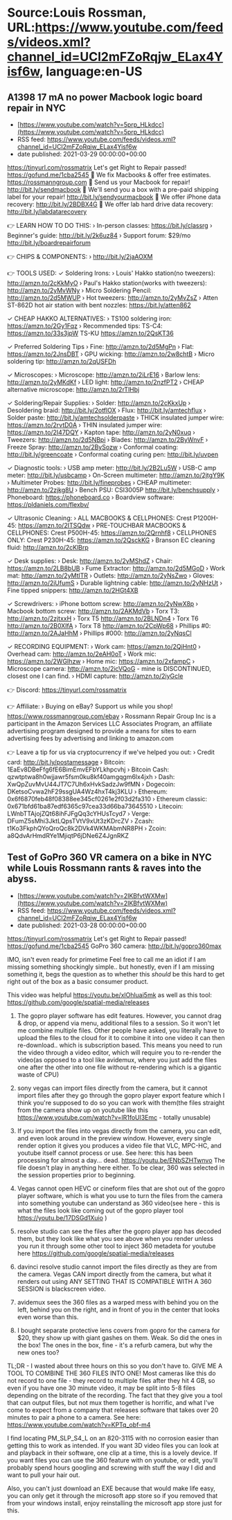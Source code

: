 # Source:Louis Rossman, URL:https://www.youtube.com/feeds/videos.xml?channel_id=UCl2mFZoRqjw_ELax4Yisf6w, language:en-US

## A1398 17 mA no power Macbook logic board repair in NYC
 - [https://www.youtube.com/watch?v=5prp_HLkdcc](https://www.youtube.com/watch?v=5prp_HLkdcc)
 - RSS feed: https://www.youtube.com/feeds/videos.xml?channel_id=UCl2mFZoRqjw_ELax4Yisf6w
 - date published: 2021-03-29 00:00:00+00:00

https://tinyurl.com/rossmatrix
Let's get Right to Repair passed! https://gofund.me/1cba2545
🔵 We fix Macbooks & offer free estimates. https://rossmanngroup.com
🔵 Send us your Macbook for repair! http://bit.ly/sendmacbook
🔵 We'll send you a box with a pre-paid shipping label for your repair! http://bit.ly/sendyourmacbook
🔵 We offer iPhone data recovery: http://bit.ly/2BDBX4G
🔵 We offer lab hard drive data recovery: http://bit.ly/labdatarecovery

👉 LEARN HOW TO DO THIS:
› In-person classes: https://bit.ly/classrg
› Beginner's guide: http://bit.ly/2k6uz84
› Support forum: $29/mo http://bit.ly/boardrepairforum

👉 CHIPS & COMPONENTS:
› http://bit.ly/2jaAOXM

👉 TOOLS USED:
✓ Soldering Irons:
› Louis' Hakko station(no tweezers): http://amzn.to/2cKkMyO 
› Paul's Hakko station(works with tweezers): http://amzn.to/2yMvWNy
› Micro Soldering Pencil: http://amzn.to/2d5MWUP
› Hot tweezers: http://amzn.to/2yMvZsZ
› Atten ST-862D hot air station with bent nozzles: https://bit.ly/atten862

✓ CHEAP HAKKO ALTERNATIVES:
› TS100 soldering iron: https://amzn.to/2Gy1Fqz
› Recommended tips: TS-C4: https://amzn.to/33s3jpW TS-KU https://amzn.to/2QsKT36

✓ Preferred Soldering Tips
› Fine: http://amzn.to/2d5MgPn 
› Flat: https://amzn.to/2JnsDBT 
› GPU wicking: http://amzn.to/2w8chtB
› Micro soldering tip: http://amzn.to/2qUSFDh

✓ Microscopes:
› Microscope: http://amzn.to/2iLrE16 
› Barlow lens: http://amzn.to/2yMKdKf
› LED light: http://amzn.to/2nzfPT2
› CHEAP alternative microscope: http://amzn.to/2rTlHbj

✓ Soldering/Repair Supplies:
› Solder: http://amzn.to/2cKkxUp
› Desoldering braid: http://bit.ly/2otflOX
› Flux: http://bit.ly/amtechflux
› Solder paste: http://bit.ly/amtechsolderpaste
› THICK insulated jumper wire: https://amzn.to/2rvtD0A
› THIN insulated jumper wire: https://amzn.to/2I47DQY
› Kapton tape: http://amzn.to/2yN0xuq
› Tweezers: http://amzn.to/2d5NBpi
› Blades: http://amzn.to/2ByWnvF
› Freeze Spray: http://amzn.to/2BySozw
› Conformal coating: http://bit.ly/greencoate
› Conformal coating curing pen: http://bit.ly/uvpen

✓ Diagnostic tools:
› USB amp meter: http://bit.ly/2B2Lu5W
› USB-C amp meter: http://bit.ly/usbcamp
› On-Screen multimeter: http://amzn.to/2jtgY9K 
› Multimeter Probes: http://bit.ly/fineprobes
› CHEAP multimeter: http://amzn.to/2zjkg8U
› Bench PSU: CSI3005P http://bit.ly/benchsupply
› Phoneboard: https://phoneboard.co
› Boardview software: https://pldaniels.com/flexbv/

✓ Ultrasonic Cleaning:
› ALL MACBOOKS & CELLPHONES: Crest P1200H-45: https://amzn.to/2ITSQdw
› PRE-TOUCHBAR MACBOOKS & CELLPHONES: Crest P500H-45: https://amzn.to/2Qrnhf8
› CELLPHONES ONLY: Crest P230H-45: https://amzn.to/2QsckKG
› Branson EC cleaning fluid: http://amzn.to/2cKlBrp

✓ Desk supplies:
› Desk: http://amzn.to/2yMShdZ
› Chair: https://amzn.to/2LB8bUB
› Fume Extractor: http://amzn.to/2d5MGoD
› Work mat: http://amzn.to/2yMtlTR
› Outlets: http://amzn.to/2yNsZwo
› Gloves: http://amzn.to/2iUfumS
› Durable lightning cable: http://amzn.to/2yNHzUt
› Fine tipped snippers: http://amzn.to/2HGt4XB

✓ Screwdrivers: 
› iPhone bottom screw: http://amzn.to/2yNwX8p
› Macbook bottom screw: http://amzn.to/2AKMdVb
› Torx T3: http://amzn.to/2zjtxxH
› Torx T5 http://amzn.to/2BLNDn4
› Torx T6 http://amzn.to/2B0XIfA
› Torx T8 http://amzn.to/2CpWp68
› Phillips #0: http://amzn.to/2AJaHhM
› Phillips #000: http://amzn.to/2yNqsCl



✓ RECORDING EQUIPMENT:
› Work cam: https://amzn.to/2QjHnt0
› Overhead cam: http://amzn.to/2eAH0oT
› Work mic: https://amzn.to/2WGIhzw
› Home mic: https://amzn.to/2xfampC
› Microscope camera: http://amzn.to/2icVQoG - mine is DISCONTINUED, closest one I can find. 
› HDMI capture: http://amzn.to/2iyGcle

👉 Discord: https://tinyurl.com/rossmatrix

👉 Affiliate:
› Buying on eBay? Support us while you shop! https://www.rossmanngroup.com/ebay
› Rossmann Repair Group Inc is a participant in the Amazon Services LLC Associates Program, an affiliate advertising program designed to provide a means for sites to earn advertising fees by advertising and linking to amazon.com

👉 Leave a tip for us via cryptocurrency if we've helped you out:
› Credit card: http://bit.ly/postamessage
› Bitcoin: 1EaEv8DBeFfg6fE6BimEmvEFbYLkhpcvhj
› Bitcoin Cash: qzwtptwa8h0wjjawr5fsm0ku8kf40amgqgm6lx4jxh
› Dash: XwQpZuvMvU44JT7C7Uh6xHvkSadzJw9fMN
› Dogecoin: DKetsoCvwa2hF29ssgUA4Wz4hxT4kj3KLU
› Ethereum: 0x6f6870feb48f08388ee345cf0261e2f03d2fa310
› Ethereum classic: 0x671bfd61ba87edf6365c97cea33d66ba73645510
› Litecoin: LWnbTTAjojZQt68ihFJFgQq3cYHUsTcyd7
› Verge: DFumZ5sMhi3JktLQpsTVtV9xUt3zKDrcZV
› Zcash: t1Ko3FkphQYoQroQc8k2DVk4WKMAbmNR8PH
› Zcoin: a8QdvArHmdRYe1MjiqtP6jDNe6Z4JgnRKZ

## Test of GoPro 360 VR camera on a bike in NYC while Louis Rossmann rants & raves into the abyss.
 - [https://www.youtube.com/watch?v=2IKBfvtWXMw](https://www.youtube.com/watch?v=2IKBfvtWXMw)
 - RSS feed: https://www.youtube.com/feeds/videos.xml?channel_id=UCl2mFZoRqjw_ELax4Yisf6w
 - date published: 2021-03-28 00:00:00+00:00

https://tinyurl.com/rossmatrix
Let's get Right to Repair passed! https://gofund.me/1cba2545
GoPro 360 camera: http://bit.ly/gopro360max

IMO, isn't even ready for primetime  Feel free to call me an idiot if I am missing something shockingly simple.. but honestly, even if I am missing something it, begs the question as to whether this *should* be this hard to get right out of the box as a basic consumer product. 

This video was helpful https://youtu.be/xlOhluai5mk as well as this tool: https://github.com/google/spatial-media/releases

1) The gopro player software has edit features. However, you cannot drag & drop, or append via menu, additional files to a session. So it won't let me combine multiple files. Other people have asked, you literally have to upload the files to the cloud for it to combine it into one video it can then re-download.. which is subscription based. This means you need to run the video through a video editor, which will require you to re-render the video(as opposed to a tool like avidemux, where you just add the files one after the other into one file without re-rendering which is a gigantic waste of CPU)

2) sony vegas can import files directly from the camera, but it cannot import files after they go through the gopro player export feature which I think you're supposed to do so you can work with them(the files straight from the camera show up on youtube like this https://www.youtube.com/watch?v=lR1foUl3Emc - totally unusable) 

3) If you import the files into vegas directly from the camera, you can edit, and even look around in the preview window. However, every single render option it gives you produces a video file that VLC, MPC-HC, and youtube itself cannot process or use. See here: this has been processing for almost a day... dead.  https://youtu.be/ENbSZHTwnvo  The file doesn't play in anything here either. To be clear, 360 was selected in the session properties prior to beginning. 

4) Vegas cannot open HEVC or cineform files that are shot out of the gopro player software, which is what you use to turn the files from the camera into something youtube can understand as 360 video(see here - this is what the files look like coming out of the gopro player tool  https://youtu.be/17DSGd1Xuio  )

5) resolve studio can see the files after the gopro player app has decoded them, but they look like what you see above when you render unless you run it through some other tool to inject 360 metadeta for youtube here https://github.com/google/spatial-media/releases

6) davinci resolve studio cannot import the files directly as they are from the camera. Vegas CAN import directly from the camera, but what it renders out using ANY SETTING THAT IS COMPATIBLE WITH A 360 SESSION is blackscreen video. 

7) avidemux sees the 360 files as a warped mess with behind you on the left, behind you on the right, and in front of you in the center that looks even worse than this.

8) I bought separate protective lens covers from gopro for the camera for $20, they show up with giant gashes on them. Weak. So did the ones in the box! The ones in the box, fine - it's a refurb camera, but why the new ones too?

TL;DR - I wasted about three hours on this so you don't have to. GIVE ME A TOOL TO COMBINE THE 360 FILES INTO ONE! Most cameras like this do not record to one file - they record to multiple files after they hit 4 GB, so even if you have one 30 minute video, it may be split into 5-8 files depending on the bitrate of the recording. The fact that they give you a tool that can output files, but not mux them together is horrific, and what I've come to expect from a company that releases software that takes over 20 minutes to pair a phone to a camera. See here: https://www.youtube.com/watch?v=KPTq_obf-m4

I find locating PM_SLP_S4_L on an 820-3115 with no corrosion easier than getting this to work as intended. If you want 3D video files you can look at and playback in their software, one clip at a time, this is a lovely device. If you want files you can use the 360 feature with on youtube, or edit, you'll probably spend hours googling and screwing with stuff the way I did and want to pull your hair out. 

Also, you can't just download an EXE because that would make life easy, you can only get it through the microsoft app store so if you removed that from your windows install, enjoy reinstalling the microsoft app store just for this.

